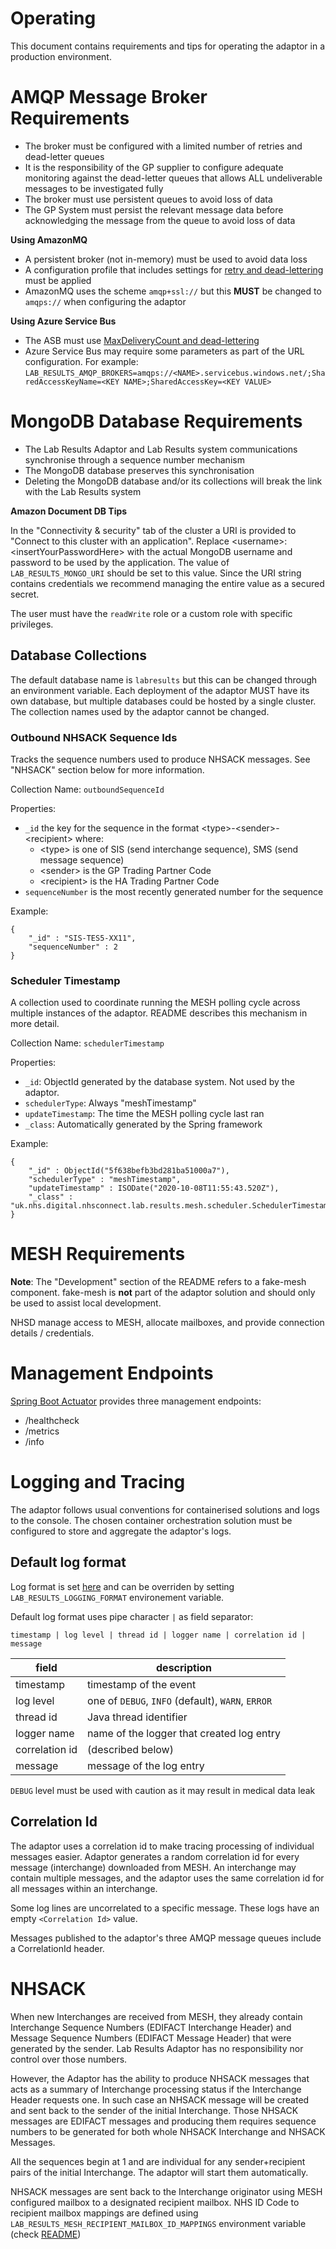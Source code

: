 # Operating

This document contains requirements and tips for operating the adaptor in a production environment.

# AMQP Message Broker Requirements

* The broker must be configured with a limited number of retries and dead-letter queues
* It is the responsibility of the GP supplier to configure adequate monitoring against the dead-letter queues that allows ALL undeliverable messages to be investigated fully
* The broker must use persistent queues to avoid loss of data
* The GP System must persist the relevant message data before acknowledging the message from the queue to avoid loss of data

**Using AmazonMQ**

* A persistent broker (not in-memory) must be used to avoid data loss
* A configuration profile that includes settings for [retry and dead-lettering](https://activemq.apache.org/message-redelivery-and-dlq-handling.html) must be applied
* AmazonMQ uses the scheme `amqp+ssl://` but this **MUST** be changed to `amqps://` when configuring the adaptor

**Using Azure Service Bus**

* The ASB must use [MaxDeliveryCount and dead-lettering](https://docs.microsoft.com/en-us/azure/service-bus-messaging/service-bus-dead-letter-queues#exceeding-maxdeliverycount)
* Azure Service Bus may require some parameters as part of the URL configuration. For example: `LAB_RESULTS_AMQP_BROKERS=amqps://<NAME>.servicebus.windows.net/;SharedAccessKeyName=<KEY NAME>;SharedAccessKey=<KEY VALUE>`

# MongoDB Database Requirements

* The Lab Results Adaptor and Lab Results system communications synchronise through a sequence number mechanism
* The MongoDB database preserves this synchronisation
* Deleting the MongoDB database and/or its collections will break the link with the Lab Results system

**Amazon Document DB Tips**

In the "Connectivity & security" tab of the cluster a URI is provided to "Connect to this cluster with an application".
Replace \<username\>:\<insertYourPasswordHere\> with the actual MongoDB username and password to be used by the application.
The value of `LAB_RESULTS_MONGO_URI` should be set to this value. Since the URI string contains credentials we recommend 
managing the entire value as a secured secret.

The user must have the `readWrite` role or a custom role with specific privileges.

## Database Collections

The default database name is `labresults` but this can be changed through an environment variable. Each deployment of the
adaptor MUST have its own database, but multiple databases could be hosted by a single cluster. The collection names
used by the adaptor cannot be changed.

### Outbound NHSACK Sequence Ids

Tracks the sequence numbers used to produce NHSACK messages. See 
"NHSACK" section below for more information.

Collection Name: `outboundSequenceId`

Properties:

* `_id` the key for the sequence in the format \<type\>-\<sender\>-\<recipient\> where:
  * \<type\> is one of SIS (send interchange sequence), SMS (send message sequence)
  * \<sender\> is the GP Trading Partner Code
  * \<recipient\> is the HA Trading Partner Code
* `sequenceNumber` is the most recently generated number for the sequence

Example:

    {
        "_id" : "SIS-TES5-XX11",
        "sequenceNumber" : 2
    }


### Scheduler Timestamp

A collection used to coordinate running the MESH polling cycle across multiple instances of the adaptor. README 
describes this mechanism in more detail.

Collection Name: `schedulerTimestamp`

Properties:

* `_id`: ObjectId generated by the database system. Not used by the adaptor.
* `schedulerType`: Always "meshTimestamp"
* `updateTimestamp`: The time the MESH polling cycle last ran
* `_class`: Automatically generated by the Spring framework

Example:

    {
        "_id" : ObjectId("5f638befb3bd281ba51000a7"),
        "schedulerType" : "meshTimestamp",
        "updateTimestamp" : ISODate("2020-10-08T11:55:43.520Z"),
        "_class" : "uk.nhs.digital.nhsconnect.lab.results.mesh.scheduler.SchedulerTimestamp"
    }

# MESH Requirements

**Note**: The "Development" section of the README refers to a fake-mesh component. fake-mesh is **not** part of the 
adaptor solution and should only be used to assist local development.

NHSD manage access to MESH, allocate mailboxes, and provide connection details / credentials.

# Management Endpoints

[Spring Boot Actuator](https://docs.spring.io/spring-boot/docs/current/reference/htmlsingle/#production-ready) provides
three management endpoints:

* /healthcheck
* /metrics
* /info

# Logging and Tracing

The adaptor follows usual conventions for containerised solutions and logs to the console. The chosen container 
orchestration solution must be configured to store and aggregate the adaptor's logs.

## Default log format

Log format is set [here](https://github.com/nhsconnect/integration-adaptor-lab-results/blob/main/src/main/resources/logback.xml#L4) and can be overriden by setting `LAB_RESULTS_LOGGING_FORMAT` environement variable.

Default log format uses pipe character `|` as field separator:

```
timestamp | log level | thread id | logger name | correlation id | message
```
| field          | description                                       |
|----------------|---------------------------------------------------|
| timestamp      | timestamp of the event                            |
| log level      | one of `DEBUG`, `INFO` (default), `WARN`, `ERROR` |
| thread id      | Java thread identifier                            |
| logger name    | name of the logger that created log entry         |
| correlation id | (described below)                                 |
| message        | message of the log entry                          |

`DEBUG` level must be used with caution as it may result in medical data leak

## Correlation Id

The adaptor uses a correlation id to make tracing processing of individual messages easier. Adaptor generates a random correlation id for every message (interchange) downloaded from MESH. 
An interchange may contain multiple messages, and the adaptor uses the same correlation id for all messages 
within an interchange.

Some log lines are uncorrelated to a specific message. These logs have an empty `<Correlation Id>` value.

Messages published to the adaptor's three AMQP message queues include a CorrelationId header.

# NHSACK

When new Interchanges are received from MESH, they already contain Interchange Sequence Numbers (EDIFACT Interchange Header) and Message Sequence Numbers (EDIFACT Message Header) that were generated by the sender.
Lab Results Adaptor has no responsibility nor control over those numbers.

However, the Adaptor has the ability to produce NHSACK messages that acts as a summary of Interchange processing status if the Interchange Header requests one.
In such case an NHSACK message will be created and sent back to the sender of the initial Interchange.
Those NHSACK messages are EDIFACT messages and producing them requires sequence numbers to be generated for both whole NHSACK Interchange and NHSACK Messages.

All the sequences begin at 1 and are individual for any sender+recipient pairs of the initial Interchange. The adaptor will start them automatically.

NHSACK messages are sent back to the Interchange originator using MESH configured mailbox to a designated recipient mailbox. NHS ID Code to recipient mailbox mappings are defined using `LAB_RESULTS_MESH_RECIPIENT_MAILBOX_ID_MAPPINGS` environment variable (check [README](https://github.com/nhsconnect/integration-adaptor-lab-results/blob/main/README.md))